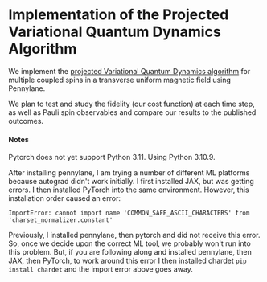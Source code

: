# Implementation of the Projected Variational Quantum Dynamics Algorithm

We implement the 
[projected Variational Quantum Dynamics algorithm](https://doi.org/10.22331/q-2021-07-28-512) 
for multiple coupled spins in a transverse uniform magnetic field using Pennylane.

We plan to test and study the fidelity (our cost function) at each time step, as well as Pauli spin 
observables and compare our results to the published outcomes. 

#### Notes

Pytorch does not yet support Python 3.11. Using Python 3.10.9.

After installing pennylane, I am trying a number of different ML platforms because autograd didn't work
initially. I first installed JAX, but was getting errors. I then installed PyTorch into the same environment. 
However, this installation order caused an error:

```
ImportError: cannot import name 'COMMON_SAFE_ASCII_CHARACTERS' from 'charset_normalizer.constant'
```

Previously, I installed pennylane, then pytorch and did not receive this error. So, once we decide upon the 
correct ML tool, we probably won't run into this problem. But, if you are following along and installed 
pennylane, then JAX, then PyTorch, to work around this error I then installed chardet `pip install chardet` and
the import error above goes away. 

